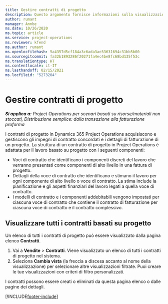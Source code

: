 ```yaml
---
title: Gestire contratti di progetto
description: Questo argomento fornisce informazioni sulla visualizzazione dei contratti basati su progetto.
author: rumant
manager: Annbe
ms.date: 10/26/2020
ms.topic: article
ms.service: project-operations
ms.reviewer: kfend
ms.author: rumant
ms.openlocfilehash: 5a4357d5cf184a3c6ada3ae33631694c31bb5b00
ms.sourcegitcommit: fa32b1893286f20271fa4ec4be8fc68bd135f53c
ms.translationtype: HT
ms.contentlocale: it-IT
ms.lasthandoff: 02/15/2021
ms.locfileid: "5273204"
---
```

# <a name="manage-project-contracts"></a>Gestire contratti di progetto

_**Si applica a:** Project Operations per scenari basati su risorse/materiali non stoccati, Distribuzione semplice: dalla transazione alla fatturazione proforma_

I contratti di progetto in Dynamics 365 Project Operations acquisiscono e gestiscono gli impegni di contratto concordati e i dettagli di fatturazione di un progetto. La struttura di un contratto di progetto in Project Operations è adattata per il lavoro basato su progetto con i seguenti componenti:

- Voci di contratto che identificano i componenti discreti del lavoro che verranno presentati come componenti di alto livello in una fattura di progetto.
- Dettagli della voce di contratto che identificano e stimano il lavoro per ogni componente di alto livello o voce di contratto. La stima include la pianificazione e gli aspetti finanziari del lavoro legati a quella voce di contratto.
- I modelli di contratto e i componenti addebitabili vengono impostati per ciascuna voce di contratto che contiene il contratto di fatturazione per ciascuna voce di contratto e il contratto complessivo.

## <a name="view-all-project-based-contracts"></a>Visualizzare tutti i contratti basati su progetto

Un elenco di tutti i contratti di progetto può essere visualizzato dalla pagina elenco **Contratti**. 

1. Vai a **Vendite** > **Contratti**. Viene visualizzato un elenco di tutti i contratti di progetto nel sistema. 
2. Seleziona **Cambia vista** (la freccia a discesa accanto al nome della visualizzazione) per selezionare altre visualizzazioni filtrate. Puoi creare le tue visualizzazioni con criteri di filtro personalizzati.

I contratti possono essere creati o eliminati da questa pagina elenco o dalle pagine dei dettagli.


[!INCLUDE[footer-include](../../includes/footer-banner.md)]
